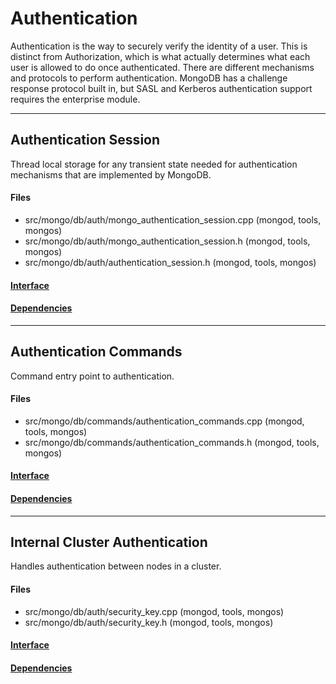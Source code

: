 # Authentication
Authentication is the way to securely verify the identity of a user. This is distinct from Authorization, which is what actually determines what each user is allowed to do once authenticated.  There are different mechanisms and protocols to perform authentication.  MongoDB has a challenge response protocol built in, but SASL and Kerberos authentication support requires the enterprise module.


-------------

## Authentication Session
Thread local storage for any transient state needed for authentication mechanisms that are implemented by MongoDB.

#### Files
- src/mongo/db/auth/mongo\_authentication\_session.cpp   (mongod, tools, mongos)
- src/mongo/db/auth/mongo\_authentication\_session.h   (mongod, tools, mongos)
- src/mongo/db/auth/authentication\_session.h   (mongod, tools, mongos)

#### [Interface](interface/0)

#### [Dependencies](dependencies/0)

-------------

## Authentication Commands
Command entry point to authentication.

#### Files
- src/mongo/db/commands/authentication\_commands.cpp   (mongod, tools, mongos)
- src/mongo/db/commands/authentication\_commands.h   (mongod, tools, mongos)

#### [Interface](interface/1)

#### [Dependencies](dependencies/1)

-------------

## Internal Cluster Authentication
Handles authentication between nodes in a cluster.

#### Files
- src/mongo/db/auth/security\_key.cpp   (mongod, tools, mongos)
- src/mongo/db/auth/security\_key.h   (mongod, tools, mongos)

#### [Interface](interface/2)

#### [Dependencies](dependencies/2)
